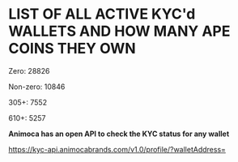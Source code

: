 # LIST OF ALL ACTIVE KYC'd WALLETS AND HOW MANY APE COINS THEY OWN

Zero: 28826

Non-zero: 10846

305+: 7552

610+: 5257

**Animoca has an open API to check the KYC status for any wallet**

https://kyc-api.animocabrands.com/v1.0/profile/?walletAddress=